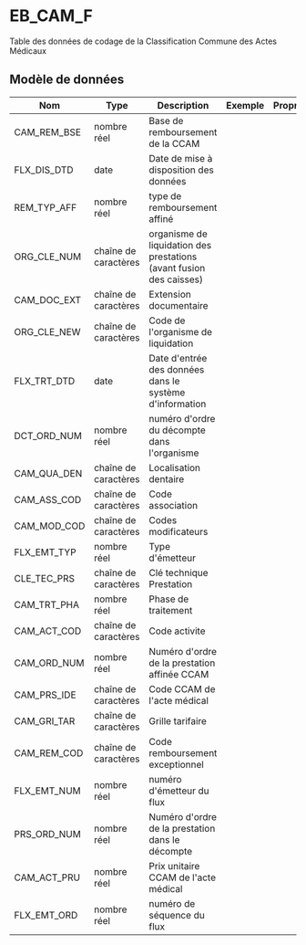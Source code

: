# EB_CAM_F

Table des données de codage de la Classification Commune des Actes Médicaux


## Modèle de données

|Nom|Type|Description|Exemple|Propriétés|
|-|-|-|-|-|
|CAM_REM_BSE|nombre réel|Base de remboursement de la CCAM|||
|FLX_DIS_DTD|date|Date de mise à disposition des données|||
|REM_TYP_AFF|nombre réel|type de remboursement affiné|||
|ORG_CLE_NUM|chaîne de caractères|organisme de liquidation des prestations (avant fusion des caisses)|||
|CAM_DOC_EXT|chaîne de caractères|Extension documentaire|||
|ORG_CLE_NEW|chaîne de caractères|Code de l'organisme de liquidation|||
|FLX_TRT_DTD|date|Date d'entrée des données dans le système d'information|||
|DCT_ORD_NUM|nombre réel|numéro d'ordre du décompte dans l'organisme|||
|CAM_QUA_DEN|chaîne de caractères|Localisation dentaire|||
|CAM_ASS_COD|chaîne de caractères|Code association|||
|CAM_MOD_COD|chaîne de caractères|Codes modificateurs|||
|FLX_EMT_TYP|nombre réel|Type d'émetteur|||
|CLE_TEC_PRS|chaîne de caractères|Clé technique Prestation|||
|CAM_TRT_PHA|nombre réel|Phase de traitement|||
|CAM_ACT_COD|chaîne de caractères|Code activite|||
|CAM_ORD_NUM|nombre réel|Numéro d'ordre de la prestation affinée CCAM|||
|CAM_PRS_IDE|chaîne de caractères|Code CCAM de l'acte médical|||
|CAM_GRI_TAR|chaîne de caractères|Grille tarifaire|||
|CAM_REM_COD|chaîne de caractères|Code remboursement exceptionnel|||
|FLX_EMT_NUM|nombre réel|numéro d'émetteur du flux|||
|PRS_ORD_NUM|nombre réel|Numéro d'ordre de la prestation dans le décompte|||
|CAM_ACT_PRU|nombre réel|Prix unitaire CCAM de l'acte médical|||
|FLX_EMT_ORD|nombre réel|numéro de séquence du flux|||

